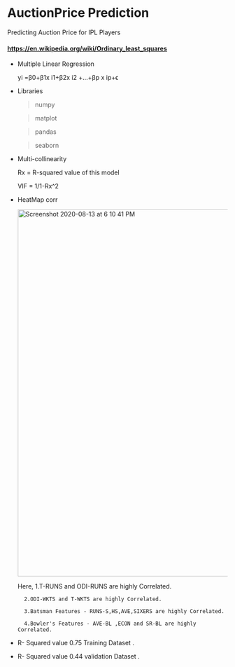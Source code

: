 #  AuctionPrice Prediction
Predicting Auction Price for IPL Players 
#### https://en.wikipedia.org/wiki/Ordinary_least_squares

* Multiple Linear Regression

  yi =β0+β1x i1+β2x i2 +...+βp x ip+ϵ


* Libraries
   
     >  numpy
    
     >   matplot
   
     >   pandas
   
     >  seaborn

* Multi-collinearity 

     Rx = R-squared value of this model
     
     VIF = 1/1-Rx^2
     
* HeatMap corr

  <img width="838" alt="Screenshot 2020-08-13 at 6 10 41 PM" src="https://user-images.githubusercontent.com/39494791/90136149-5a1bf700-dd91-11ea-8732-516e262129da.png">
  
  Here, 1.T-RUNS and ODI-RUNS are highly Correlated.
  
        2.ODI-WKTS and T-WKTS are highly Correlated.
        
        3.Batsman Features - RUNS-S,HS,AVE,SIXERS are highly Correlated.
        
        4.Bowler's Features - AVE-BL ,ECON and SR-BL are highly Correlated.

* R- Squared value 0.75 Training Dataset .
* R- Squared value 0.44 validation Dataset .
  
 
     
